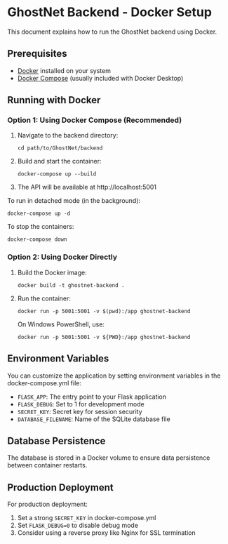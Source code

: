 # GhostNet Backend - Docker Setup

This document explains how to run the GhostNet backend using Docker.

## Prerequisites

- [Docker](https://www.docker.com/get-started) installed on your system
- [Docker Compose](https://docs.docker.com/compose/install/) (usually included with Docker Desktop)

## Running with Docker

### Option 1: Using Docker Compose (Recommended)

1. Navigate to the backend directory:
   ```
   cd path/to/GhostNet/backend
   ```

2. Build and start the container:
   ```
   docker-compose up --build
   ```

3. The API will be available at http://localhost:5001

To run in detached mode (in the background):
```
docker-compose up -d
```

To stop the containers:
```
docker-compose down
```

### Option 2: Using Docker Directly

1. Build the Docker image:
   ```
   docker build -t ghostnet-backend .
   ```

2. Run the container:
   ```
   docker run -p 5001:5001 -v $(pwd):/app ghostnet-backend
   ```
   
   On Windows PowerShell, use:
   ```
   docker run -p 5001:5001 -v ${PWD}:/app ghostnet-backend
   ```

## Environment Variables

You can customize the application by setting environment variables in the docker-compose.yml file:

- `FLASK_APP`: The entry point to your Flask application
- `FLASK_DEBUG`: Set to 1 for development mode
- `SECRET_KEY`: Secret key for session security
- `DATABASE_FILENAME`: Name of the SQLite database file

## Database Persistence

The database is stored in a Docker volume to ensure data persistence between container restarts.

## Production Deployment

For production deployment:

1. Set a strong `SECRET_KEY` in docker-compose.yml
2. Set `FLASK_DEBUG=0` to disable debug mode
3. Consider using a reverse proxy like Nginx for SSL termination

